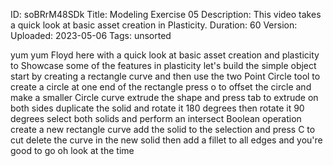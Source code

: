ID: soBRrM48SDk
Title: Modeling Exercise 05
Description: This video takes a quick look at basic asset creation in Plasticity.
Duration: 60
Version: 
Uploaded: 2023-05-06
Tags: unsorted

yum yum Floyd here with a quick look at
basic asset creation and plasticity to
Showcase some of the features in
plasticity let's build the simple object
start by creating a rectangle curve and
then use the two Point Circle tool to
create a circle at one end of the
rectangle press o to offset the circle
and make a smaller Circle curve extrude
the shape and press tab to extrude on
both sides duplicate the solid and
rotate it 180 degrees then rotate it 90
degrees select both solids and perform
an intersect Boolean operation create a
new rectangle curve
add the solid to the selection and press
C to cut
delete the curve in the new solid then
add a fillet to all edges and you're
good to go
oh look at the time
